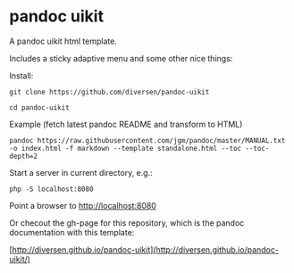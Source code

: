# pandoc uikit

A pandoc uikit html template. 

Includes a sticky adaptive menu and some other nice things:

Install: 

    git clone https://github.com/diversen/pandoc-uikit

    cd pandoc-uikit

Example (fetch latest pandoc README and transform to HTML)

    pandoc https://raw.githubusercontent.com/jgm/pandoc/master/MANUAL.txt -o index.html -f markdown --template standalone.html --toc --toc-depth=2

Start a server in current directory, e.g.: 

    php -S localhost:8080

Point a browser to [http://localhost:8080](http://localhost:8080)

Or checout the gh-page for this repository, which is the pandoc documentation with this template: 

[http://diversen.github.io/pandoc-uikit](http://diversen.github.io/pandoc-uikit/)
